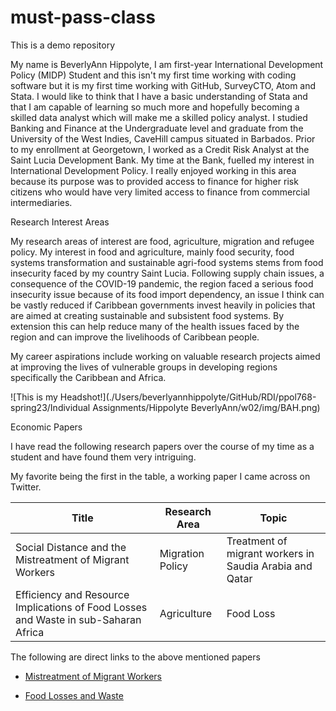 # must-pass-class
This is a demo repository

My name is BeverlyAnn Hippolyte, I am first-year International Development Policy (MIDP) Student and this isn't my first time working with coding software but it is my first time working with GitHub, SurveyCTO, Atom and Stata. I would like to think that I have a basic understanding of Stata and that I am capable of learning so much more and hopefully becoming a skilled data analyst which will make me a skilled policy analyst. I studied Banking and Finance at the Undergraduate level and graduate from the University of the West Indies, CaveHill campus situated in Barbados. Prior to my enrollment at Georgetown, I worked as a Credit Risk Analyst at the Saint Lucia Development Bank. My time at the Bank, fuelled my interest in International Development Policy. I really enjoyed working in this area because its purpose was to provided access to finance for higher risk citizens who would have very limited access to finance from commercial intermediaries.

Research Interest Areas

My research areas of interest are food, agriculture, migration and refugee policy. My interest in food and agriculture, mainly food security, food systems transformation and sustainable agri-food systems stems from food insecurity faced by my country Saint Lucia. Following supply chain issues, a consequence of the COVID-19 pandemic, the region faced a serious food insecurity issue because of its food import dependency, an issue I think can be vastly reduced if Caribbean governments invest heavily in policies that are aimed at creating sustainable and subsistent food systems. By extension this can help reduce many of the health issues faced by the region and can improve the livelihoods of Caribbean people.

My career aspirations include working on valuable research projects aimed at improving the lives of vulnerable groups in developing regions specifically the Caribbean and Africa.

![This is my Headshot!](./Users/beverlyannhippolyte/GitHub/RDI/ppol768-spring23/Individual Assignments/Hippolyte BeverlyAnn/w02/img/BAH.png)

 Economic Papers

I have read the following research papers over the course of my time as a student and have found them very intriguing.

My favorite being the first in the table, a working paper I came across on Twitter.

| Title | Research Area | Topic |
| ---------- | ------------- |------- |
|Social Distance and the Mistreatment of Migrant Workers   | Migration Policy | Treatment of migrant workers in Saudia Arabia and Qatar|       
|Efficiency and Resource Implications of Food Losses and Waste in sub-Saharan Africa | Agriculture  | Food Loss |       

 The following are direct links to the above mentioned papers

* [Mistreatment of Migrant Workers](https://www.nber.org/papers/w30804)

* [Food Losses and Waste](https://journals.sagepub.com/doi/10.1177/00219096211020490)
